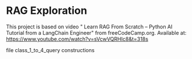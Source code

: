 # RAG Exploration


This project is based on video " Learn RAG From Scratch – Python AI Tutorial from a LangChain Engineer" from freeCodeCamp.org. Available at: https://www.youtube.com/watch?v=sVcwVQRHIc8&t=318s



file class_1_to_4_query constructions 